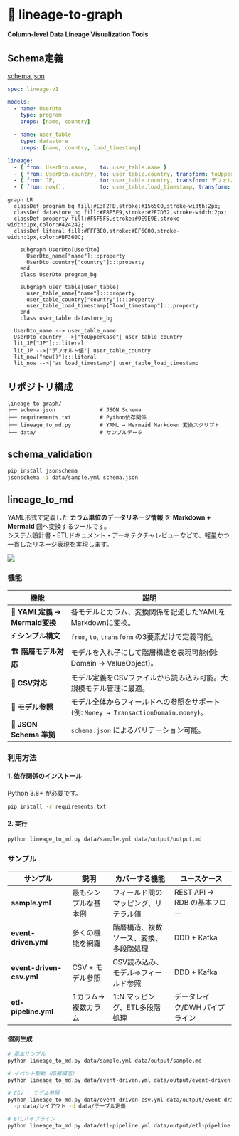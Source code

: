 # 🧩 lineage-to-graph

**Column-level Data Lineage Visualization Tools**

## Schema定義

[schema.json](./schema.json)

```yml
spec: lineage-v1

models:
  - name: UserDto
    type: program
    props: [name, country]

  - name: user_table
    type: datastore
    props: [name, country, load_timestamp]

lineage:
  - { from: UserDto.name,    to: user_table.name }
  - { from: UserDto.country, to: user_table.country, transform: toUpperCase }
  - { from: JP,              to: user_table.country, transform: デフォルト値 }
  - { from: now(),           to: user_table.load_timestamp, transform: as load_timestamp }
```

```mermaid
graph LR
  classDef program_bg fill:#E3F2FD,stroke:#1565C0,stroke-width:2px;
  classDef datastore_bg fill:#E8F5E9,stroke:#2E7D32,stroke-width:2px;
  classDef property fill:#F5F5F5,stroke:#9E9E9E,stroke-width:1px,color:#424242;
  classDef literal fill:#FFF3E0,stroke:#EF6C00,stroke-width:1px,color:#BF360C;

    subgraph UserDto[UserDto]
      UserDto_name["name"]:::property
      UserDto_country["country"]:::property
    end
    class UserDto program_bg

    subgraph user_table[user_table]
      user_table_name["name"]:::property
      user_table_country["country"]:::property
      user_table_load_timestamp["load_timestamp"]:::property
    end
    class user_table datastore_bg

  UserDto_name --> user_table_name
  UserDto_country -->|"toUpperCase"| user_table_country
  lit_JP["JP"]:::literal
  lit_JP -->|"デフォルト値"| user_table_country
  lit_now["now()"]:::literal
  lit_now -->|"as load_timestamp"| user_table_load_timestamp
```

## リポジトリ構成

```
lineage-to-graph/
├── schema.json              # JSON Schema
├── requirements.txt         # Python依存関係
├── lineage_to_md.py         # YAML → Mermaid Markdown 変換スクリプト
└── data/                    # サンプルデータ
```

## schema_validation

```bash
pip install jsonschema
jsonschema -i data/sample.yml schema.json
```

## lineage_to_md

YAML形式で定義した **カラム単位のデータリネージ情報** を **Markdown + Mermaid** 図へ変換するツールです。  
システム設計書・ETLドキュメント・アーキテクチャレビューなどで、軽量かつ一貫したリネージ表現を実現します。

![](https://share.cleanshot.com/17MNBzGC+)

### 機能

| 機能 | 説明 |
|------|------|
| **📜 YAML定義 → Mermaid変換** | 各モデルとカラム、変換関係を記述したYAMLをMarkdownに変換。 |
| **⚡ シンプル構文** | `from`, `to`, `transform` の3要素だけで定義可能。 |
| **🏗️ 階層モデル対応** | モデルを入れ子にして階層構造を表現可能(例: Domain → ValueObject)。 |
| **📁 CSV対応** | モデル定義をCSVファイルから読み込み可能。大規模モデル管理に最適。 |
| **🔗 モデル参照** | モデル全体からフィールドへの参照をサポート(例: `Money → TransactionDomain.money`)。 |
| **🧱 JSON Schema 準拠** | `schema.json` によるバリデーション可能。 |

### 利用方法

#### 1. 依存関係のインストール

Python 3.8+ が必要です。

```bash
pip install -r requirements.txt
```

#### 2. 実行
```bash
python lineage_to_md.py data/sample.yml data/output/output.md
```

### サンプル

| サンプル | 説明 | カバーする機能 | ユースケース |
|---------|------|--------------|-------------|
| **sample.yml** | 最もシンプルな基本例 | フィールド間のマッピング、リテラル値 | REST API → RDB の基本フロー |
| **event-driven.yml** | 多くの機能を網羅 | 階層構造、複数ソース、変換、多段階処理 | DDD + Kafka |
| **event-driven-csv.yml** | CSV + モデル参照 | CSV読み込み、モデル→フィールド参照 | DDD + Kafka |
| **etl-pipeline.yml** | 1カラム→複数カラム | 1:N マッピング、ETL多段階処理 | データレイク/DWH パイプライン |

#### 個別生成

```bash
# 基本サンプル
python lineage_to_md.py data/sample.yml data/output/sample.md

# イベント駆動（階層構造）
python lineage_to_md.py data/event-driven.yml data/output/event-driven.md

# CSV + モデル参照
python lineage_to_md.py data/event-driven-csv.yml data/output/event-driven-csv.md \
  -p data/レイアウト -d data/テーブル定義

# ETLパイプライン
python lineage_to_md.py data/etl-pipeline.yml data/output/etl-pipeline.md
```
